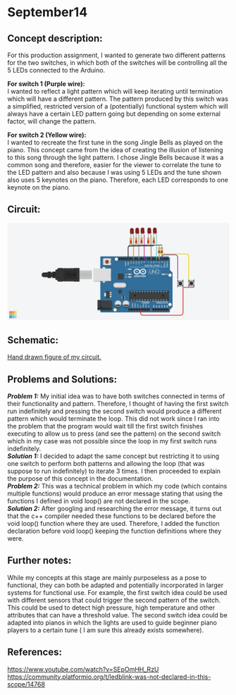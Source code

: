 # September14
## Concept description:
For this production assignment, I wanted to generate two different patterns for the two switches, in which both of the switches will be controlling all the 5 LEDs connected to the Arduino. <br /> 
<p>
  
  **For switch 1 (Purple wire):**  <br />
  I wanted to reflect a light pattern which will keep iterating until termination which will have a different pattern. The pattern produced by this switch was a simplified, restricted version of a (potentially) functional system which will always have a certain LED pattern going but depending on some external factor, will change the pattern.  
  </p>
 <p>
  
  **For switch 2 (Yellow wire):**  <br />
I wanted to recreate the first tune in the song Jingle Bells as played on the piano. This concept came from the idea of creating the illusion of listening to this song through the light pattern. I chose Jingle Bells because it was a common song and therefore, easier for the viewer to correlate the tune to the LED pattern and also because I was using 5 LEDs and the tune shown also uses 5 keynotes on the piano. Therefore, each LED corresponds to one keynote on the piano.
</p>

## Circuit: 
![](circuit2.png)

## Schematic: 
[Hand drawn figure of my circuit.](schematic.png)

## Problems and Solutions:
***Problem 1:*** My initial idea was to have both switches connected in terms of their functionality and pattern. Therefore, I thought of having the first switch run indefinitely and pressing the second switch would produce a different pattern which would terminate the loop. This did not work since I ran into the problem that the program would wait till the first switch finishes executing to allow us to press (and see the pattern) on the second switch which in my case was not possible since the loop in my first switch runs indefinitely. </br>
***Solution 1:*** I decided to adapt the same concept but restricting it to using one switch to perform both patterns and allowing the loop (that was suppose to run indefinitely) to iterate 3 times. I then proceeded to explain the purpose of this concept in the documentation.</br>
***Problem 2:*** This was a technical problem in which my code (which contains multiple functions) would produce an error message stating that using the functions I defined in void loop() are not declared in the scope. </br> 
***Solution 2:*** After googling and researching the error message, it turns out that the c++ compiler needed these functions to be declared before the void loop() function where they are used. Therefore, I added the function declaration before void loop() keeping the function definitions where they were. 
## Further notes: 
While my concepts at this stage are mainly purposeless as a pose to functional, they can both be adapted and potentially incorporated in larger systems for functional use. 
For example, the first switch idea could be used with different sensors that could trigger the second pattern of the switch. This could be used to detect high pressure, high temperature and other attributes that can have a threshold value. The second switch idea could be adapted into pianos in which the lights are used to guide beginner piano players to a certain tune ( I am sure this already exists somewhere). 

## References: 
https://www.youtube.com/watch?v=SEpOmHH_RzU </br>
https://community.platformio.org/t/ledblink-was-not-declared-in-this-scope/14768
